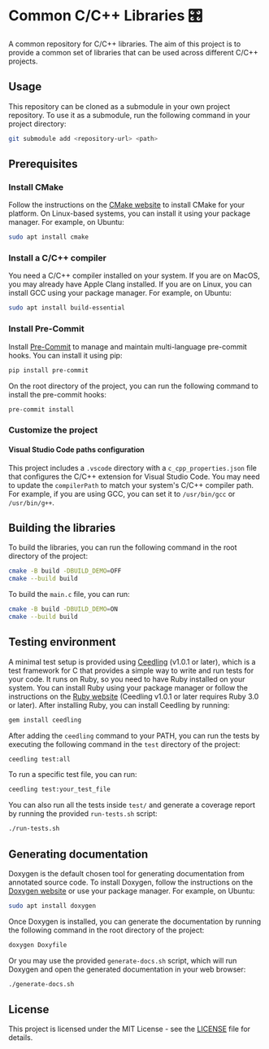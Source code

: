 # Common C/C++ Libraries 🎛️

A common repository for C/C++ libraries. The aim of this project is to provide a common set of libraries that can be used across different C/C++ projects.

## Usage

This repository can be cloned as a submodule in your own project repository. To use it as a submodule, run the following command in your project directory:

```bash
git submodule add <repository-url> <path>
```

## Prerequisites

### Install CMake

Follow the instructions on the [CMake website](https://cmake.org/download/) to install CMake for your platform. On Linux-based systems, you can install it using your package manager. For example, on Ubuntu:

```bash
sudo apt install cmake
```

### Install a C/C++ compiler

You need a C/C++ compiler installed on your system. If you are on MacOS, you may already have Apple Clang installed. If you are on Linux, you can install GCC using your package manager. For example, on Ubuntu:

```bash
sudo apt install build-essential
```

### Install Pre-Commit

Install [Pre-Commit](https://pre-commit.com/) to manage and maintain multi-language pre-commit hooks. You can install it using pip:

```bash
pip install pre-commit
```

On the root directory of the project, you can run the following command to install the pre-commit hooks:

```bash
pre-commit install
```

### Customize the project

#### Visual Studio Code paths configuration

This project includes a `.vscode` directory with a `c_cpp_properties.json` file that configures the C/C++ extension for Visual Studio Code. You may need to update the `compilerPath` to match your system's C/C++ compiler path. For example, if you are using GCC, you can set it to `/usr/bin/gcc` or `/usr/bin/g++`.

## Building the libraries

To build the libraries, you can run the following command in the root directory of the project:

```bash
cmake -B build -DBUILD_DEMO=OFF
cmake --build build
```

To build the `main.c` file, you can run:

```bash
cmake -B build -DBUILD_DEMO=ON
cmake --build build
```

## Testing environment

A minimal test setup is provided using [Ceedling](https://www.throwtheswitch.org/ceedling) (v1.0.1 or later), which is a test framework for C that provides a simple way to write and run tests for your code. It runs on Ruby, so you need to have Ruby installed on your system. You can install Ruby using your package manager or follow the instructions on the [Ruby website](https://www.ruby-lang.org/en/documentation/installation/) (Ceedling v1.0.1 or later requires Ruby 3.0 or later). After installing Ruby, you can install Ceedling by running:

```bash
gem install ceedling
```

After adding the `ceedling` command to your PATH, you can run the tests by executing the following command in the `test` directory of the project:

```bash
ceedling test:all
```

To run a specific test file, you can run:

```bash
ceedling test:your_test_file
```

You can also run all the tests inside `test/` and generate a coverage report by running the provided `run-tests.sh` script:

```bash
./run-tests.sh
```

## Generating documentation

Doxygen is the default chosen tool for generating documentation from annotated source code. To install Doxygen, follow the instructions on the [Doxygen website](https://www.doxygen.nl/download.html) or use your package manager. For example, on Ubuntu:

```bash
sudo apt install doxygen
```

Once Doxygen is installed, you can generate the documentation by running the following command in the root directory of the project:

```bash
doxygen Doxyfile
```

Or you may use the provided `generate-docs.sh` script, which will run Doxygen and open the generated documentation in your web browser:

```bash
./generate-docs.sh
```

## License

This project is licensed under the MIT License - see the [LICENSE](LICENSE) file for details.
